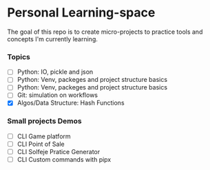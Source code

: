 # Personal Learning-space

The goal of this repo is to create micro-projects to practice tools and concepts I'm currently learning.

### Topics

- [ ] Python: IO, pickle and json
- [ ] Python: Venv, packeges and project structure basics
- [ ] Python: Venv, packeges and project structure basics
- [ ] Git: simulation on workflows
- [x] Algos/Data Structure: Hash Functions

### Small projects Demos

- [ ] CLI Game platform
- [ ] CLI Point of Sale
- [ ] CLI Solfeje Pratice Generator
- [ ] CLI Custom commands with pipx
